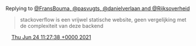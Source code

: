 Replying to [@FransBouma, @pasvugts, @danielverlaan and @Rijksoverheid](https://twitter.com/FransBouma/status/1408021510317645825)

> stackoverflow is een vrijwel statische website, geen vergelijking met de complexiteit van deze backend

<img src="../../media/tweet.ico" width="12" /> [Thu Jun 24 11:27:38 +0000 2021](https://twitter.com/DromerDenker/status/1408024012127719430)